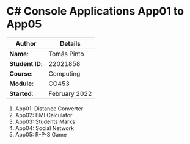 # C# Console Applications App01 to App05
| Author | Details |
| ---- | ---- |
**Name**: | Tomás Pinto |
**Student ID**: | 22021858 |
**Course:** | Computing |
**Module**: | CO453     |
**Started**: | February 2022 |    

1. App01: Distance Converter
2. App02: BMI Calculator
3. App03: Students Marks
4. App04: Social Network
5. App05: R-P-S Game
